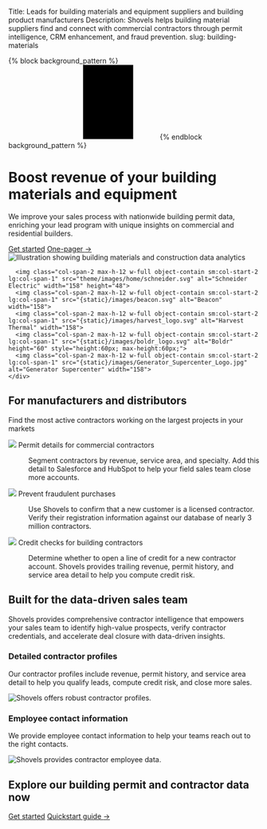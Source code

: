 Title: Leads for building materials and equipment suppliers and building product manufacturers
Description: Shovels helps building material suppliers find and connect with commercial contractors through permit intelligence, CRM enhancement, and fraud prevention.
slug: building-materials

{% block background_pattern %}
<svg class="absolute inset-0 -z-10 size-full stroke-gray-200 [mask-image:radial-gradient(100%_100%_at_top_right,white,transparent)]" aria-hidden="true">
  <defs>
    <pattern id="83fd4e5a-9d52-42fc-97b6-718e5d7ee527" width="200" height="200" x="50%" y="-1" patternUnits="userSpaceOnUse">
      <path d="M100 200V.5M.5 .5H200" fill="none" />
    </pattern>
  </defs>
  <svg x="50%" y="-1" class="overflow-visible fill-gray-50">
    <path d="M-100.5 0h201v201h-201Z M699.5 0h201v201h-201Z M499.5 400h201v201h-201Z M-300.5 600h201v201h-201Z" stroke-width="0" />
  </svg>
  <rect width="100%" height="100%" stroke-width="0" fill="url(#83fd4e5a-9d52-42fc-97b6-718e5d7ee527)" />
</svg>
{% endblock background_pattern %}

<div class="relative isolate overflow-hidden">
  <div class="mx-auto max-w-7xl px-6 py-32 sm:py-40 lg:px-8">
    <div class="mx-auto max-w-2xl lg:mx-0 lg:grid lg:max-w-none lg:grid-cols-2 lg:gap-x-16 lg:gap-y-8 xl:grid-cols-1 xl:grid-rows-1 xl:gap-x-8">
      <h1 class="max-w-2xl text-balance text-5xl font-semibold tracking-tight text-gray-900 sm:text-7xl lg:col-span-2 xl:col-auto">Boost revenue of your building materials and equipment</h1>
      <div class="mt-6 max-w-xl lg:mt-0 xl:col-end-1 xl:row-start-1">
        <p class="text-pretty text-lg font-medium text-gray-500 sm:text-xl/8">We improve your sales process with nationwide building permit data, enriching your lead program with unique insights on commercial and residential builders.</p>
        <div class="mt-10 flex items-center gap-x-6">
          <a href="https://app.shovels.ai/" class="rounded-md bg-shovels-primary px-3.5 py-2.5 text-sm font-semibold text-white shadow-sm hover:bg-shovels-primary/80 focus-visible:outline focus-visible:outline-2 focus-visible:outline-offset-2 focus-visible:outline-shovels-primary">Get started</a>
          <a href="{static}/pdfs/Shovels_Building_Products.pdf" class="text-sm/6 font-semibold text-gray-900" target="_blank">One-pager <span aria-hidden="true">&rarr;</span></a>
        </div>
      </div>
      <div class="mt-10 aspect-6/5 w-full max-w-lg rounded-2xl object-cover sm:mt-16 lg:mt-0 lg:max-w-none xl:row-span-2 xl:row-end-2 xl:mt-46">
        <img class="relative max-h-[600px]" src="theme/images/finance/hero.svg" alt="Illustration showing building materials and construction data analytics">
      </div>
    </div>
  </div>
  <div class="absolute inset-x-0 bottom-0 -z-10 h-24 bg-gradient-to-t from-white sm:h-32"></div>
</div>
<div class="bg-white pb-12 sm:pb-24">
  <div class="mx-auto max-w-7xl px-6 lg:px-8">
    <div class="mx-auto grid max-w-lg grid-cols-4 items-center gap-x-8 gap-y-12 sm:max-w-xl sm:grid-cols-6 sm:gap-x-10 sm:gap-y-14 lg:mx-0 lg:max-w-none lg:grid-cols-5">
      
      <img class="col-span-2 max-h-12 w-full object-contain sm:col-start-2 lg:col-span-1" src="theme/images/home/schneider.svg" alt="Schneider Electric" width="158" height="48">
      <img class="col-span-2 max-h-12 w-full object-contain sm:col-start-2 lg:col-span-1" src="{static}/images/beacon.svg" alt="Beacon" width="158">
      <img class="col-span-2 max-h-12 w-full object-contain sm:col-start-2 lg:col-span-1" src="{static}/images/harvest_logo.svg" alt="Harvest Thermal" width="158">
      <img class="col-span-2 max-h-12 w-full object-contain sm:col-start-2 lg:col-span-1" src="{static}/images/boldr_logo.svg" alt="Boldr" height="60" style="height:60px; max-height:60px;">
      <img class="col-span-2 max-h-12 w-full object-contain sm:col-start-2 lg:col-span-1" src="{static}/images/Generator_Supercenter_Logo.jpg" alt="Generator Supercenter" width="158">
    </div>
  </div>
</div>
<div class="bg-gray-900 py-24 sm:py-32">
  <div class="mx-auto max-w-7xl px-6 lg:px-8">
    <div class="mx-auto max-w-3xl lg:text-center">
      <h2 class="text-base/7 font-semibold text-shovels-secondary">For manufacturers and distributors</h2>
      <p class="mt-2 text-pretty text-4xl font-semibold tracking-tight text-white sm:text-5xl lg:text-balance">Find the most active contractors working on the largest projects in your markets</p>
    </div>
    <div class="mx-auto mt-16 max-w-2xl sm:mt-20 lg:mt-24 lg:max-w-none">
      <dl class="grid max-w-xl grid-cols-1 gap-x-8 gap-y-16 lg:max-w-none lg:grid-cols-3">
        <div class="flex flex-col">
          <dt class="flex items-center gap-x-3 text-base/7 font-semibold text-white">
            <img src="theme/images/finance/icon_permits.svg" class="size-5 flex-none text-shovels-secondary">
            Permit details for commercial contractors
          </dt>
          <dd class="mt-4 flex flex-auto flex-col text-base/7 text-gray-300">
            <p class="flex-auto">Segment contractors by revenue, service area, and specialty. Add this detail to Salesforce and HubSpot to help your field sales team close more accounts.</p>
          </dd>
        </div>
        <div class="flex flex-col">
          <dt class="flex items-center gap-x-3 text-base/7 font-semibold text-white">
            <img src="theme/images/finance/icon_metrics.svg" class="size-5 flex-none text-shovels-secondary">
            Prevent fraudulent purchases
          </dt>
          <dd class="mt-4 flex flex-auto flex-col text-base/7 text-gray-300">
            <p class="flex-auto">Use Shovels to confirm that a new customer is a licensed contractor. Verify their registration information against our database of nearly 3 million contractors.</p>
          </dd>
        </div>
        <div class="flex flex-col">
          <dt class="flex items-center gap-x-3 text-base/7 font-semibold text-white">
            <img src="theme/images/finance/icon_updates.svg" class="size-5 flex-none text-shovels-secondary">
            Credit checks for building contractors
          </dt>
          <dd class="mt-4 flex flex-auto flex-col text-base/7 text-gray-300">
            <p class="flex-auto">Determine whether to open a line of credit for a new contractor account. Shovels provides trailing revenue, permit history, and service area detail to help you compute credit risk.</p>
          </dd>
        </div>
      </dl>
    </div>
  </div>
</div>
<div class="bg-gray-100">
  <div class="mx-auto max-w-2xl px-4 py-24 sm:px-6 sm:py-32 lg:max-w-7xl lg:px-8">
    <div class="mx-auto max-w-3xl text-center">
      <h2 class="text-3xl font-bold tracking-tight text-gray-900 sm:text-4xl">Built for the data-driven sales team</h2>
      <p class="mt-4 text-gray-500">Shovels provides comprehensive contractor intelligence that empowers your sales team to identify high-value prospects, verify contractor credentials, and accelerate deal closure with data-driven insights.</p>
    </div>
    <div class="mt-16 space-y-16">
      <div class="flex flex-col-reverse lg:grid lg:grid-cols-12 lg:items-center lg:gap-x-8">
        <div class="mt-6 lg:col-span-5 lg:col-start-1 lg:row-start-1 lg:mt-0 xl:col-span-4">
          <h3 class="text-lg font-medium text-gray-900">Detailed contractor profiles</h3>
          <p class="mt-2 text-sm text-gray-500">Our contractor profiles include revenue, permit history, and service area detail to help you qualify leads, compute credit risk, and close more sales.</p>
        </div>
        <div class="flex-auto lg:col-span-7 lg:col-start-6 lg:row-start-1 xl:col-span-8 xl:col-start-5">
          <img src="{static}/images/contractor-profile.png" alt="Shovels offers robust contractor profiles." class="aspect-[5/2] w-full rounded-lg bg-gray-100 object-cover">
        </div>
      </div>
      <div class="flex flex-col-reverse lg:grid lg:grid-cols-12 lg:items-center lg:gap-x-8">
        <div class="mt-6 lg:col-span-5 lg:col-start-8 lg:row-start-1 lg:mt-0 xl:col-span-4 xl:col-start-9">
          <h3 class="text-lg font-medium text-gray-900">Employee contact information</h3>
          <p class="mt-2 text-sm text-gray-500">We provide employee contact information to help your teams reach out to the right contacts.</p>
        </div>
        <div class="flex-auto lg:col-span-7 lg:col-start-1 lg:row-start-1 xl:col-span-8">
          <img src="{static}/images/contractor-employees.png" alt="Shovels provides contractor employee data." class="aspect-[5/2] w-full rounded-lg bg-gray-100 object-cover">
        </div>
      </div>
    </div>
  </div>
</div>
<div class="bg-white">
  <div class="mx-auto max-w-7xl px-6 py-24 sm:py-32 lg:px-8">
    <h2 class="max-w-2xl text-balance text-4xl font-semibold tracking-tight text-gray-900 sm:text-5xl">Explore our building permit and contractor data now</h2>
    <div class="mt-10 flex items-center gap-x-6">
      <a href="https://app.shovels.ai/" class="rounded-md bg-shovels-primary px-3.5 py-2.5 text-sm font-semibold text-white shadow-sm hover:bg-shovels-primary/80 focus-visible:outline focus-visible:outline-2 focus-visible:outline-offset-2 focus-visible:outline-shovels-primary">Get started</a>
      <a href="https://docs.shovels.ai/docs/shovels-online-quickstart-guide" class="text-sm/6 font-semibold text-gray-900">Quickstart guide <span aria-hidden="true">→</span></a>
    </div>
  </div>
</div>

